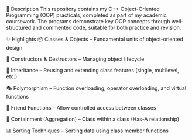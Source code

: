 📘 Description
This repository contains my C++ Object-Oriented Programming (OOP) practicals, completed as part of my academic coursework. The programs demonstrate key OOP concepts through well-structured and commented code, suitable for both practice and revision.

✨ Highlights
📦 Classes & Objects – Fundamental units of object-oriented design

🔧 Constructors & Destructors – Managing object lifecycle

🧬 Inheritance – Reusing and extending class features (single, multilevel, etc.)

🎭 Polymorphism – Function overloading, operator overloading, and virtual functions

🤝 Friend Functions – Allow controlled access between classes

🧱 Containment (Aggregation) – Class within a class (Has-A relationship)

📊 Sorting Techniques – Sorting data using class member functions

